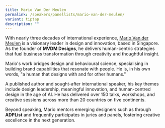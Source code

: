 ```yaml
---
title: Mario Van Der Meulen
permalink: /speakers/panellists/mario-van-der-meulen/
variant: tiptap
description: ""
---
```

<p>With nearly three decades of international experience, <a href="https://www.linkedin.com/in/mariovdm/" rel="noopener nofollow" target="_blank">Mario Van der Meulen</a> is
a visionary leader in design and innovation, based in Singapore. As the
founder of <strong>MVDM Designs</strong>, he delivers human-centric strategies
that fuel business transformation through creativity and thoughtful insight.</p>
<p>Mario's work bridges design and behavioural science, specialising in building
brand capabilities that resonate with people. He is, in his own words,
"a human that designs with and for other humans."</p>
<p>A published author and sought-after international speaker, his key themes
include design leadership, meaningful innovation, and human-centred design
in the age of AI. He has delivered over 150 talks, workshops, and creative
sessions across more than 20 countries on five continents.</p>
<p>Beyond speaking, Mario mentors emerging designers such as through <strong>ADPList</strong> and
frequently participates in juries and panels, fostering creative excellence
in the next generation.</p>